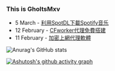 ### This is GholtsMxv

<!-- feed start -->
- 5 March - [利用SpotDL下載Spotify音乐](https://gholtsmxv.github.io/Download-music-for-free-on-Spotify/)
- 12 February - [CFworker代理免費搭建](https://gholtsmxv.github.io/Proxy-for-cfworker/)
- 11 February - [加密上網代理軟體](https://gholtsmxv.github.io/Application-proxy/)
<!-- feed end -->

![Anurag's GitHub stats](https://github-readme-stats.vercel.app/api?username=Gholts&show_icons=true&theme=tokyonight)

[![Ashutosh's github activity graph](https://github-readme-activity-graph.vercel.app/graph?username=Gholts&theme=tokyo-night)](https://github.com/ashutosh00710/github-readme-activity-graph)
